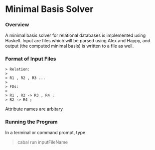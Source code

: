 Minimal Basis Solver
===
### Overview
A minimal basis solver for relational databases is implemented using Haskell. Input are files which will be parsed using
Alex and Happy, and output (the computed minimal basis) is written to a file as well.
### Format of Input Files
    > Relation:
    >
    > R1 , R2 , R3 ...
    >
    > FDs:
    >
    > R1 , R2 -> R3 , R4 ;
    > R2 -> R4 ;
Attribute names are arbitary
### Running the Program
In a terminal or command prompt, type 
> cabal run inputFileName
